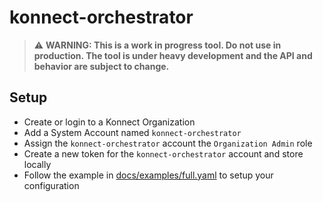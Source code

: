 # konnect-orchestrator

> :warning: **WARNING: This is a work in progress tool. Do not use in production. The tool is under
heavy development and the API and behavior are subject to change.**

## Setup

* Create or login to a Konnect Organization
* Add a System Account named `konnect-orchestrator`
* Assign the `konnect-orchestrator` account the `Organization Admin` role
* Create a new token for the `konnect-orchestrator` account and store locally
* Follow the example in [docs/examples/full.yaml](docs/examples/full.yaml) to setup your configuration
